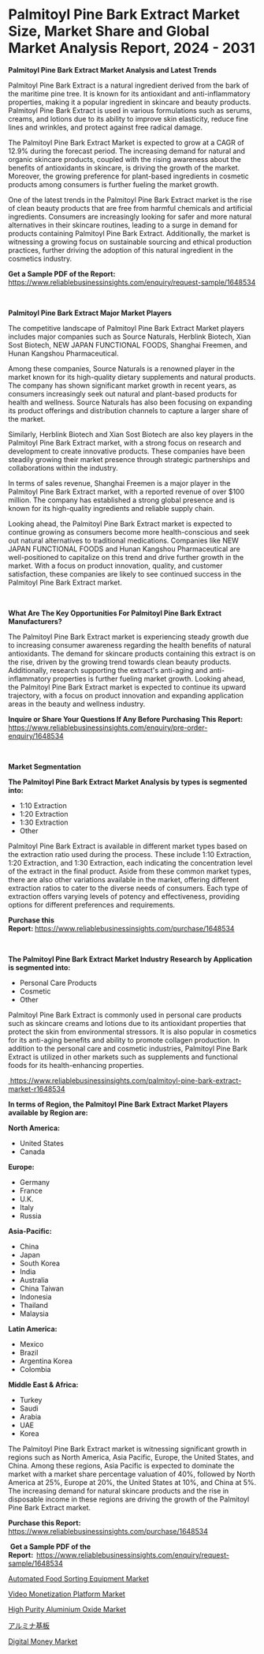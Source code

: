 <p><h1>Palmitoyl Pine Bark Extract Market Size, Market Share and Global Market Analysis Report, 2024 - 2031</h1></p><p><strong>Palmitoyl Pine Bark Extract Market Analysis and Latest Trends</strong></p>
<p><p>Palmitoyl Pine Bark Extract is a natural ingredient derived from the bark of the maritime pine tree. It is known for its antioxidant and anti-inflammatory properties, making it a popular ingredient in skincare and beauty products. Palmitoyl Pine Bark Extract is used in various formulations such as serums, creams, and lotions due to its ability to improve skin elasticity, reduce fine lines and wrinkles, and protect against free radical damage.</p><p>The Palmitoyl Pine Bark Extract Market is expected to grow at a CAGR of 12.9% during the forecast period. The increasing demand for natural and organic skincare products, coupled with the rising awareness about the benefits of antioxidants in skincare, is driving the growth of the market. Moreover, the growing preference for plant-based ingredients in cosmetic products among consumers is further fueling the market growth.</p><p>One of the latest trends in the Palmitoyl Pine Bark Extract market is the rise of clean beauty products that are free from harmful chemicals and artificial ingredients. Consumers are increasingly looking for safer and more natural alternatives in their skincare routines, leading to a surge in demand for products containing Palmitoyl Pine Bark Extract. Additionally, the market is witnessing a growing focus on sustainable sourcing and ethical production practices, further driving the adoption of this natural ingredient in the cosmetics industry.</p></p>
<p><strong>Get a Sample PDF of the Report:&nbsp;</strong> <a href="https://www.reliablebusinessinsights.com/enquiry/request-sample/1648534">https://www.reliablebusinessinsights.com/enquiry/request-sample/1648534</a></p>
<p>&nbsp;</p>
<p><strong>Palmitoyl Pine Bark Extract Major Market Players</strong></p>
<p><p>The competitive landscape of Palmitoyl Pine Bark Extract Market players includes major companies such as Source Naturals, Herblink Biotech, Xian Sost Biotech, NEW JAPAN FUNCTIONAL FOODS, Shanghai Freemen, and Hunan Kangshou Pharmaceutical. </p><p>Among these companies, Source Naturals is a renowned player in the market known for its high-quality dietary supplements and natural products. The company has shown significant market growth in recent years, as consumers increasingly seek out natural and plant-based products for health and wellness. Source Naturals has also been focusing on expanding its product offerings and distribution channels to capture a larger share of the market.</p><p>Similarly, Herblink Biotech and Xian Sost Biotech are also key players in the Palmitoyl Pine Bark Extract market, with a strong focus on research and development to create innovative products. These companies have been steadily growing their market presence through strategic partnerships and collaborations within the industry.</p><p>In terms of sales revenue, Shanghai Freemen is a major player in the Palmitoyl Pine Bark Extract market, with a reported revenue of over $100 million. The company has established a strong global presence and is known for its high-quality ingredients and reliable supply chain.</p><p>Looking ahead, the Palmitoyl Pine Bark Extract market is expected to continue growing as consumers become more health-conscious and seek out natural alternatives to traditional medications. Companies like NEW JAPAN FUNCTIONAL FOODS and Hunan Kangshou Pharmaceutical are well-positioned to capitalize on this trend and drive further growth in the market. With a focus on product innovation, quality, and customer satisfaction, these companies are likely to see continued success in the Palmitoyl Pine Bark Extract market.</p></p>
<p>&nbsp;</p>
<p><strong>What Are The Key Opportunities For Palmitoyl Pine Bark Extract Manufacturers?</strong></p>
<p><p>The Palmitoyl Pine Bark Extract market is experiencing steady growth due to increasing consumer awareness regarding the health benefits of natural antioxidants. The demand for skincare products containing this extract is on the rise, driven by the growing trend towards clean beauty products. Additionally, research supporting the extract's anti-aging and anti-inflammatory properties is further fueling market growth. Looking ahead, the Palmitoyl Pine Bark Extract market is expected to continue its upward trajectory, with a focus on product innovation and expanding application areas in the beauty and wellness industry.</p></p>
<p><strong>Inquire or Share Your Questions If Any Before Purchasing This Report:</strong> <a href="https://www.reliablebusinessinsights.com/enquiry/pre-order-enquiry/1648534">https://www.reliablebusinessinsights.com/enquiry/pre-order-enquiry/1648534</a></p>
<p>&nbsp;</p>
<p><strong>Market Segmentation</strong></p>
<p><strong>The Palmitoyl Pine Bark Extract Market Analysis by types is segmented into:</strong></p>
<p><ul><li>1:10 Extraction</li><li>1:20 Extraction</li><li>1:30 Extraction</li><li>Other</li></ul></p>
<p><p>Palmitoyl Pine Bark Extract is available in different market types based on the extraction ratio used during the process. These include 1:10 Extraction, 1:20 Extraction, and 1:30 Extraction, each indicating the concentration level of the extract in the final product. Aside from these common market types, there are also other variations available in the market, offering different extraction ratios to cater to the diverse needs of consumers. Each type of extraction offers varying levels of potency and effectiveness, providing options for different preferences and requirements.</p></p>
<p><strong>Purchase this Report:&nbsp;</strong><a href="https://www.reliablebusinessinsights.com/purchase/1648534">https://www.reliablebusinessinsights.com/purchase/1648534</a></p>
<p>&nbsp;</p>
<p><strong>The Palmitoyl Pine Bark Extract Market Industry Research by Application is segmented into:</strong></p>
<p><ul><li>Personal Care Products</li><li>Cosmetic</li><li>Other</li></ul></p>
<p><p>Palmitoyl Pine Bark Extract is commonly used in personal care products such as skincare creams and lotions due to its antioxidant properties that protect the skin from environmental stressors. It is also popular in cosmetics for its anti-aging benefits and ability to promote collagen production. In addition to the personal care and cosmetic industries, Palmitoyl Pine Bark Extract is utilized in other markets such as supplements and functional foods for its health-enhancing properties.</p></p>
<p><a href="https://www.reliablebusinessinsights.com/palmitoyl-pine-bark-extract-market-r1648534">&nbsp;https://www.reliablebusinessinsights.com/palmitoyl-pine-bark-extract-market-r1648534</a></p>
<p><strong>In terms of Region, the Palmitoyl Pine Bark Extract Market Players available by Region are:</strong></p>
<p>
    <p> <strong> North America: </strong>
        <ul>
            <li>United States</li>
            <li>Canada</li>
        </ul>
        </p> 
    <p> <strong> Europe: </strong>
        <ul>
            <li>Germany</li>
            <li>France</li>
            <li>U.K.</li>
            <li>Italy</li>
            <li>Russia</li>
        </ul>
        </p> 
    <p> <strong> Asia-Pacific: </strong>
        <ul>
            <li>China</li>
            <li>Japan</li>
            <li>South Korea</li>
            <li>India</li>
            <li>Australia</li>
            <li>China Taiwan</li>
            <li>Indonesia</li>
            <li>Thailand</li>
            <li>Malaysia</li>
        </ul>
        </p> 
    <p> <strong> Latin America: </strong>
        <ul>
            <li>Mexico</li>
            <li>Brazil</li>
            <li>Argentina Korea</li>
            <li>Colombia</li>
        </ul>
        </p> 
    <p> <strong> Middle East & Africa: </strong>
        <ul>
            <li>Turkey</li>
            <li>Saudi</li>
            <li>Arabia</li>
            <li>UAE</li>
            <li>Korea</li>
        </ul>
    </p>
    </p>
<p><p>The Palmitoyl Pine Bark Extract market is witnessing significant growth in regions such as North America, Asia Pacific, Europe, the United States, and China. Among these regions, Asia Pacific is expected to dominate the market with a market share percentage valuation of 40%, followed by North America at 25%, Europe at 20%, the United States at 10%, and China at 5%. The increasing demand for natural skincare products and the rise in disposable income in these regions are driving the growth of the Palmitoyl Pine Bark Extract market.</p></p>
<p><strong>Purchase this Report: </strong><a href="https://www.reliablebusinessinsights.com/purchase/1648534">https://www.reliablebusinessinsights.com/purchase/1648534</a></p>
<p>&nbsp;<strong>Get a Sample PDF of the Report:&nbsp;&nbsp;</strong><a href="https://www.reliablebusinessinsights.com/enquiry/request-sample/1648534">https://www.reliablebusinessinsights.com/enquiry/request-sample/1648534</a></p>
<p><strong></strong></p>
<p><p><a href="https://www.linkedin.com/pulse/comprehensive-analysis-global-automated-food-sorting-equipment-zisec?trackingId=PQMm8n92Y66n%2BmiI5yuqDQ%3D%3D">Automated Food Sorting Equipment Market</a></p><p><a href="https://github.com/lylyparadise/Market-Research-Report-List-4/blob/main/video-monetization-platform-market.md">Video Monetization Platform Market</a></p><p><a href="https://www.linkedin.com/pulse/high-purity-aluminium-oxide-market-growth-outlook-from-2024-g5ymc?trackingId=ODVsFZBZrp6LE%2FMEcW5eHQ%3D%3D">High Purity Aluminium Oxide Market</a></p><p><a href="https://github.com/DeonBoer2023/Market-Research-Report-List-2/blob/main/6904104122752.md">アルミナ基板</a></p><p><a href="https://github.com/johnbach50/Market-Research-Report-List-4/blob/main/digital-money-market.md">Digital Money Market</a></p></p>